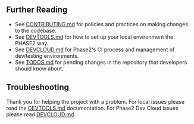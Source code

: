 ## Further Reading

* See [CONTRIBUTING.md](./CONTRIBUTING.md) for policies and practices on making changes to the codebase.
* See [DEVTOOLS.md](./docs/DEVTOOLS.md) for how to set up your local environment the PHASE2 way.
* See [DEVCLOUD.md](./docs/DEVCLOUD.md) for Phase2's CI process and management of dev/testing environments.
* See [TODOS.md](./TODOS.md) for pending changes in the repository that developers should know about.

## Troubleshooting

Thank you for helping the project with a problem. For local issues please read
the [DEVTOOLS.md](./docs/DEVTOOLS.md) documentation. For Phase2 Dev Cloud issues
please read [DEVCLOUD.md](./docs/DEVCLOUD.md).
